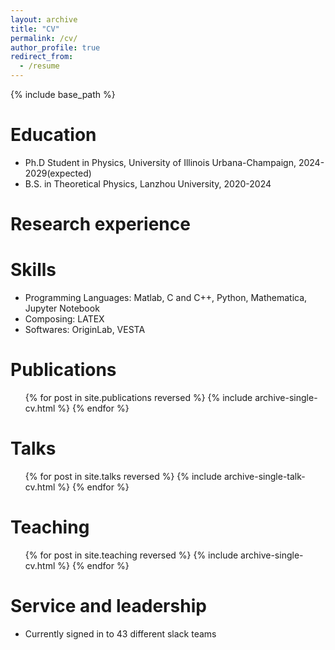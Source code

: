 ```yaml
---
layout: archive
title: "CV"
permalink: /cv/
author_profile: true
redirect_from:
  - /resume
---
```


{% include base_path %}

Education
======
* Ph.D Student in Physics, University of Illinois Urbana-Champaign, 2024- 2029(expected)
* B.S. in Theoretical Physics, Lanzhou University, 2020-2024

Research experience
======


  
Skills
======
* Programming Languages: Matlab, C and C++, Python, Mathematica, Jupyter Notebook
* Composing: LATEX
* Softwares: OriginLab, VESTA

Publications
======
  <ul>{% for post in site.publications reversed %}
    {% include archive-single-cv.html %}
  {% endfor %}</ul>
  
Talks
======
  <ul>{% for post in site.talks reversed %}
    {% include archive-single-talk-cv.html  %}
  {% endfor %}</ul>
  
Teaching
======
  <ul>{% for post in site.teaching reversed %}
    {% include archive-single-cv.html %}
  {% endfor %}</ul>
  
Service and leadership
======
* Currently signed in to 43 different slack teams
